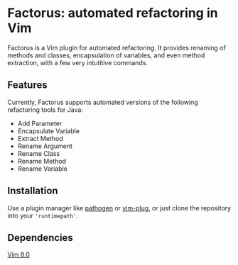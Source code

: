 # Factorus: automated refactoring in Vim

Factorus is a Vim plugin for automated refactoring. It provides 
renaming of methods and classes, encapsulation of variables, 
and even method extraction, with a few very intutitive commands.

## Features

Currently, Factorus supports automated versions of the following
refactoring tools for Java:
* Add Parameter
* Encapsulate Variable
* Extract Method
* Rename Argument
* Rename Class
* Rename Method
* Rename Variable

## Installation

Use a plugin manager like [pathogen](https://github.com/tpope/vim-pathogen) or [vim-plug](https://github.com/junegunn/vim-plug), or just clone the repository into your `'runtimepath'`. 

## Dependencies

[Vim 8.0](http://www.vim.org/)
